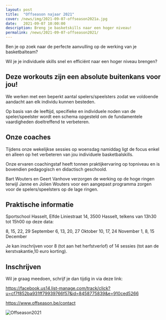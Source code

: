 ```yaml
---
layout: post
title:  "Offseason najaar 2021"
cover: /news/img/2021-09-07-offseason2021a.jpg
date:   2021-09-07 10:00:00
description: Breng je basketskills naar een hoger niveau!
permalink: /news/2021-09-07-offseason2021/
---
```


Ben je op zoek naar de perfecte aanvulling op de werking van je basketbalteam?

Wil je je individuele skills snel en efficiënt naar een hoger niveau brengen?

##  Deze workouts zijn een absolute buitenkans voor jou!

We werken met een beperkt aantal spelers/speelsters zodat we voldoende aandacht aan elk individu kunnen besteden.

Op basis van de leeftijd, specifieke en individuele noden van de speler/speelster wordt een schema opgesteld om de fundamentele vaardigheden doeltreffend te verbeteren.

## Onze coaches

Tijdens onze wekelijkse sessies op woensdag namiddag ligt de focus enkel en alleen op het verbeteren van jou individuele basketbalskills.

Onze ervaren coachingstaf heeft tonnen praktijkervaring op topniveau en is bovendien pedagogisch en didactisch geschoold.  

Bart Wouters en Geert Vanhove verzorgen de werking op de hoge ringen terwijl Janne en Jolien Wouters voor een aangepast programma zorgen voor de spelers/speelsters op de lage ringen.  

## Praktische informatie

Sportschool Hasselt, Elfde Liniestraat 14, 3500 Hasselt, telkens van 13h30 tot 15h00 op deze data:

8, 15, 22, 29 September
6, 13, 20, 27 Oktober
10, 17, 24 November
1, 8, 15 December

Je kan inschrijven voor 8 (tot aan het herfstverlof) of 14 sessies (tot aan de kerstvakantie,10 euro korting).

## Inschrijven

Wil je graag meedoen, schrijf je dan tijdig in via deze link:

https://facebook.us14.list-manage.com/track/click?u=cf7f852ba931ff79939766f57&id=8458775839&e=910ced5266

https://www.offseason.be/contact

![Offseason2021](/news/img/2021-09-07-offseason2021b.jpg)


